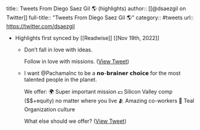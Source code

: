 title:: Tweets From Diego Saez Gil 🌎 (highlights)
author:: [[@dsaezgil on Twitter]]
full-title:: "Tweets From Diego Saez Gil 🌎"
category:: #tweets
url:: https://twitter.com/dsaezgil

- Highlights first synced by [[Readwise]] [[Nov 19th, 2022]]
	- Don’t fall in love with ideas. 
	  
	  Follow in love with missions. ([View Tweet](https://twitter.com/dsaezgil/status/1451001746717741057))
	- I want @PachamaInc to be a 𝗻𝗼-𝗯𝗿𝗮𝗶𝗻𝗲𝗿 𝗰𝗵𝗼𝗶𝗰𝗲 for the most talented people in the planet.
	  
	  We offer:
	  🌍 Super important mission
	  💵 Silicon Valley comp ($$+equity) no matter where you live
	  🫂 Amazing co-workers
	  🌈 Teal Organization culture
	  
	  What else should we offer? ([View Tweet](https://twitter.com/dsaezgil/status/1452716732502757393))